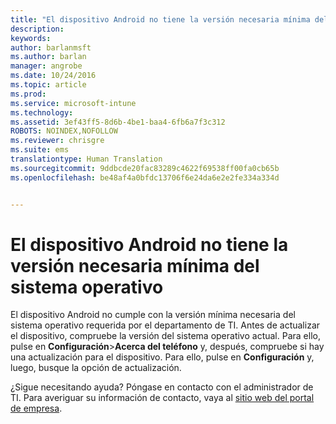 ```yaml
---
title: "El dispositivo Android no tiene la versión necesaria mínima del sistema operativo | Microsoft Intune"
description: 
keywords: 
author: barlanmsft
ms.author: barlan
manager: angrobe
ms.date: 10/24/2016
ms.topic: article
ms.prod: 
ms.service: microsoft-intune
ms.technology: 
ms.assetid: 3ef43ff5-8d6b-4be1-baa4-6fb6a7f3c312
ROBOTS: NOINDEX,NOFOLLOW
ms.reviewer: chrisgre
ms.suite: ems
translationtype: Human Translation
ms.sourcegitcommit: 9ddbcde20fac83289c4622f69538ff00fa0cb65b
ms.openlocfilehash: be48af4a0bfdc13706f6e24da6e2e2fe334a334d


---
```



# <a name="android-device-doesnt-have-the-required-minimum-operating-system-version"></a>El dispositivo Android no tiene la versión necesaria mínima del sistema operativo

El dispositivo Android no cumple con la versión mínima necesaria del sistema operativo requerida por el departamento de TI. Antes de actualizar el dispositivo, compruebe la versión del sistema operativo actual. Para ello, pulse en **Configuración**&gt;**Acerca del teléfono** y, después, compruebe si hay una actualización para el dispositivo. Para ello, pulse en **Configuración** y, luego, busque la opción de actualización.

¿Sigue necesitando ayuda? Póngase en contacto con el administrador de TI. Para averiguar su información de contacto, vaya al [sitio web del portal de empresa](http://portal.manage.microsoft.com).




<!--HONumber=Nov16_HO1-->



